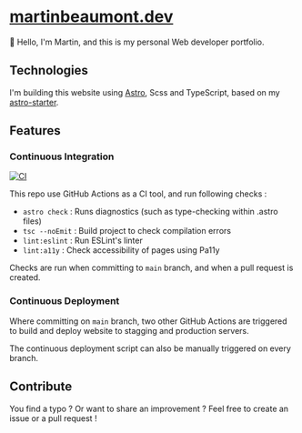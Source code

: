 # [martinbeaumont.dev](https://www.martinbeaumont.dev)

👋 Hello, I'm Martin, and this is my personal Web developer portfolio.

## Technologies

I'm building this website using [Astro](https://astro.build), Scss and TypeScript, based on my [astro-starter](https://github.com/martinbmnt/astro-starter).

## Features

### Continuous Integration

[![CI](https://github.com/martinbmnt/martinbeaumont.dev/actions/workflows/ci.yml/badge.svg?branch=main)](https://github.com/martinbmnt/martinbeaumont.dev/actions/workflows/ci.yml)

This repo use GitHub Actions as a CI tool, and run following checks :

* `astro check` : Runs diagnostics (such as type-checking within .astro files)
* `tsc --noEmit` : Build project to check compilation errors
* `lint:eslint` : Run ESLint's linter
* `lint:a11y` : Check accessibility of pages using Pa11y

Checks are run when committing to `main` branch, and when a pull request is created.

### Continuous Deployment

Where committing on `main` branch, two other GitHub Actions are triggered to build and deploy website to stagging and production servers.

The continuous deployment script can also be manually triggered on every branch.

## Contribute

You find a typo ? Or want to share an improvement ? Feel free to create an issue or a pull request !
